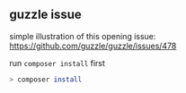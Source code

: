 ## guzzle issue

simple illustration of this opening issue: https://github.com/guzzle/guzzle/issues/478

run `composer install` first

```bash
> composer install
```
